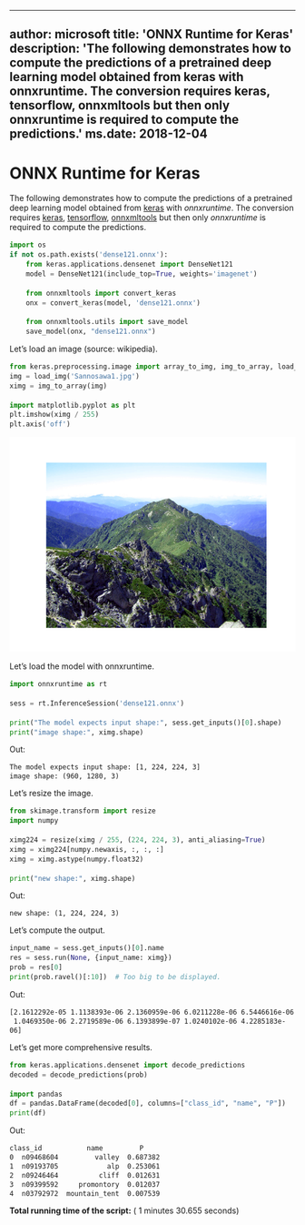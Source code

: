 
---
author: microsoft
title: 'ONNX Runtime for Keras'
description: 'The following demonstrates how to compute the predictions of a pretrained deep learning model obtained from keras with onnxruntime. The conversion requires keras, tensorflow, onnxmltools but then only onnxruntime is required to compute the predictions.'
ms.date: 2018-12-04
---    
    



# ONNX Runtime for Keras



The following demonstrates how to compute the predictions of a pretrained deep learning model obtained from [keras](https://keras.io/) with *onnxruntime*. The conversion requires [keras](https://keras.io/), [tensorflow](https://www.tensorflow.org/), [onnxmltools](https://pypi.org/project/onnxmltools/) but then only *onnxruntime* is required to compute the predictions.

```python
import os
if not os.path.exists('dense121.onnx'):
    from keras.applications.densenet import DenseNet121
    model = DenseNet121(include_top=True, weights='imagenet')

    from onnxmltools import convert_keras
    onx = convert_keras(model, 'dense121.onnx')

    from onnxmltools.utils import save_model
    save_model(onx, "dense121.onnx")
```



Let’s load an image (source: wikipedia).

```python
from keras.preprocessing.image import array_to_img, img_to_array, load_img
img = load_img('Sannosawa1.jpg')
ximg = img_to_array(img)

import matplotlib.pyplot as plt
plt.imshow(ximg / 255)
plt.axis('off')
```

![auto_examples/images/sphx_glr_plot_dl_keras_001.png](media/9ccada5ff214b23aa339.png)


Let’s load the model with onnxruntime.

```python
import onnxruntime as rt

sess = rt.InferenceSession('dense121.onnx')

print("The model expects input shape:", sess.get_inputs()[0].shape)
print("image shape:", ximg.shape)
```



Out:

```text
The model expects input shape: [1, 224, 224, 3]
image shape: (960, 1280, 3)
```



Let’s resize the image.

```python
from skimage.transform import resize
import numpy

ximg224 = resize(ximg / 255, (224, 224, 3), anti_aliasing=True)
ximg = ximg224[numpy.newaxis, :, :, :]
ximg = ximg.astype(numpy.float32)

print("new shape:", ximg.shape)
```



Out:

```text
new shape: (1, 224, 224, 3)
```



Let’s compute the output.

```python
input_name = sess.get_inputs()[0].name
res = sess.run(None, {input_name: ximg})
prob = res[0]
print(prob.ravel()[:10])  # Too big to be displayed.
```



Out:

```text
[2.1612292e-05 1.1138393e-06 2.1360959e-06 6.0211228e-06 6.5446616e-06
 1.0469350e-06 2.2719589e-06 6.1393899e-07 1.0240102e-06 4.2285183e-06]
```



Let’s get more comprehensive results.

```python
from keras.applications.densenet import decode_predictions
decoded = decode_predictions(prob)

import pandas
df = pandas.DataFrame(decoded[0], columns=["class_id", "name", "P"])
print(df)
```



Out:

```text
class_id           name         P
0  n09468604         valley  0.687382
1  n09193705            alp  0.253061
2  n09246464          cliff  0.012631
3  n09399592     promontory  0.012037
4  n03792972  mountain_tent  0.007539
```



**Total running time of the script:** ( 1 minutes  30.655 seconds)
